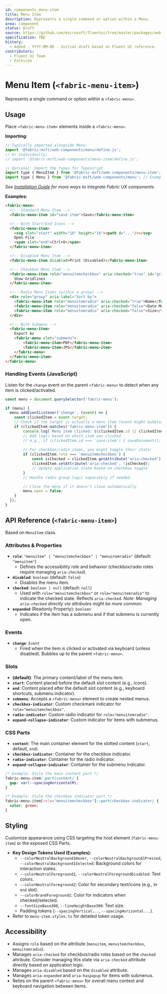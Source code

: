```yaml
---
id: components_menu-item
title: Menu Item
description: Represents a single command or option within a Menu.
area: component
status: Draft
source: https://github.com/microsoft/fluentui/tree/master/packages/web-components/src/menu-item
specification: TBD
history:
  - Added - YYYY-MM-DD - Initial draft based on Fluent UI reference.
contributors:
  - Fluent UI Team
  - Falkicon
---
```


# Menu Item (`<fabric-menu-item>`)

<!-- BEGIN-SECTION: Menu Item Overview -->
Represents a single command or option within a `<fabric-menu>`.
<!-- END-SECTION: Menu Item Overview -->

## Usage

Place `<fabric-menu-item>` elements inside a `<fabric-menu>`.

**Importing:**

```javascript
// Typically imported alongside Menu:
import '@fabric-msft/web-components/menu/define.js';
// Or individually:
// import '@fabric-msft/web-components/menu-item/define.js';

// Optional: Import the types for Typescript
import type { MenuItem } from '@fabric-msft/web-components/menu-item';
import type { Menu } from '@fabric-msft/web-components/menu'; // Example context type
```

*See [Installation Guide](../../guides/installation.md) for more ways to integrate Fabric UX components.*

**Examples:**

```html
<fabric-menu>
  <!-- Standard Menu Item -->
  <fabric-menu-item id="save-item">Save</fabric-menu-item>

  <!-- With Start/End Icons -->
  <fabric-menu-item>
    <svg slot="start" width="16" height="16"><path d="..."/></svg>
    Open File
    <span slot="end">Ctrl+O</span>
  </fabric-menu-item>

  <!-- Disabled Menu Item -->
  <fabric-menu-item disabled>Print (Disabled)</fabric-menu-item>

  <!-- Checkbox Menu Item -->
  <fabric-menu-item role="menuitemcheckbox" aria-checked="true" id="gridlines-item">
    Show Gridlines
  </fabric-menu-item>

  <!-- Radio Menu Items (within a group) -->
  <div role="group" aria-label="Sort by">
    <fabric-menu-item role="menuitemradio" aria-checked="true">Name</fabric-menu-item>
    <fabric-menu-item role="menuitemradio" aria-checked="false">Date Modified</fabric-menu-item>
    <fabric-menu-item role="menuitemradio" aria-checked="false">Size</fabric-menu-item>
  </div>

  <!-- With Submenu -->
  <fabric-menu-item>
    Export As
    <fabric-menu slot="submenu">
        <fabric-menu-item>PDF</fabric-menu-item>
        <fabric-menu-item>JPG</fabric-menu-item>
    </fabric-menu>
  </fabric-menu-item>
</fabric-menu>
```

### Handling Events (JavaScript)

Listen for the `change` event on the parent `<fabric-menu>` to detect when any item is clicked/activated.

```javascript
const menu = document.querySelector('fabric-menu');

if (menu) {
  menu.addEventListener('change', (event) => {
    const clickedItem = event.target;
    // Check if the target is actually a menu item (event might bubble)
    if (clickedItem.matches('fabric-menu-item')) {
        console.log(`Menu item clicked: ${clickedItem.id || clickedItem.textContent.trim()}`);
        // Add logic based on which item was clicked
        // e.g., if (clickedItem.id === 'save-item') { saveDocument(); }
        
        // For checkbox/radio items, you might toggle their state:
        if (clickedItem.role === 'menuitemcheckbox') {
            const isChecked = clickedItem.getAttribute('aria-checked') === 'true';
            clickedItem.setAttribute('aria-checked', !isChecked);
            // Update application state based on checkbox toggle
        }
        // Handle radio group logic separately if needed

        // Close the menu if it doesn't close automatically
        menu.open = false; 
    }
  });
}
```

## API Reference (`<fabric-menu-item>`)

<!-- BEGIN-SECTION: Menu Item API -->
Based on `MenuItem` class.

### Attributes & Properties

*   **`role`**: `"menuitem" | "menuitemcheckbox" | "menuitemradio"` (default: `"menuitem"`)
    *   Defines the accessibility role and behavior (checkbox/radio roles require managing `aria-checked`).
*   **`disabled`**: `boolean` (default: `false`)
    *   Disables the menu item.
*   **`checked`**: `boolean | null` (default: `null`)
    *   Used with `role="menuitemcheckbox"` or `role="menuitemradio"` to indicate the checked state. Reflects `aria-checked`. *Note: Managing `aria-checked` directly via attributes might be more common.* 
*   **`expanded`** (Readonly Property): `boolean`
    *   Indicates if the item has a submenu and if that submenu is currently open.

### Events

*   **`change`**: `Event`
    *   Fired when the item is clicked or activated via keyboard (unless disabled). Bubbles up to the parent `<fabric-menu>`.

### Slots

*   **(default)**: The primary content/label of the menu item.
*   **`start`**: Content placed before the default slot content (e.g., icons).
*   **`end`**: Content placed after the default slot content (e.g., keyboard shortcuts, submenu indicator).
*   **`submenu`**: Accepts a `<fabric-menu>` element to create nested menus.
*   **`checkbox-indicator`**: Custom checkmark indicator for `role="menuitemcheckbox"`.
*   **`radio-indicator`**: Custom radio indicator for `role="menuitemradio"`.
*   **`expand-collapse-indicator`**: Custom indicator for items with submenus.

### CSS Parts

*   **`content`**: The main container element for the slotted content (`start`, default, `end`).
*   **`checkbox-indicator`**: Container for the checkbox indicator.
*   **`radio-indicator`**: Container for the radio indicator.
*   **`expand-collapse-indicator`**: Container for the submenu indicator.

```css
/* Example: Style the main content part */
fabric-menu-item::part(content) {
  gap: var(--spacingHorizontalM);
}

/* Example: Style the checkbox indicator part */
fabric-menu-item[role="menuitemcheckbox"]::part(checkbox-indicator) {
  color: green;
}
```
<!-- END-SECTION: Menu Item API -->

## Styling

<!-- BEGIN-SECTION: Menu Item Styling -->
Customize appearance using CSS targeting the host element (`fabric-menu-item`) or the exposed CSS Parts.

*   **Key Design Tokens Used (Examples):**
    *   `--colorNeutralBackground1Hover`, `--colorNeutralBackground1Pressed`, `--colorNeutralBackground1Selected`: Background colors for interaction states.
    *   `--colorNeutralForeground1`, `--colorNeutralForegroundDisabled`: Text colors.
    *   `--colorNeutralForeground2`: Color for secondary text/icons (e.g., in `end` slot).
    *   `--colorBrandForeground1`: Color for indicators when checked/selected.
    *   `--fontSizeBase300`, `--lineHeightBase300`: Text size.
    *   Padding tokens (`--spacingVertical...`, `--spacingHorizontal...`).
*   Refer to `menu-item.styles.ts` for detailed token usage.
<!-- END-SECTION: Menu Item Styling -->

## Accessibility

<!-- BEGIN-SECTION: Menu Item Accessibility -->
*   Assigns `role` based on the attribute (`menuitem`, `menuitemcheckbox`, `menuitemradio`).
*   Manages `aria-checked` for checkbox/radio roles based on the `checked` attribute. Consider managing this state via `aria-checked` attribute directly based on application logic.
*   Manages `aria-disabled` based on the `disabled` attribute.
*   Manages `aria-expanded` and `aria-haspopup` for items with submenus.
*   Relies on the parent `<fabric-menu>` for overall menu context and keyboard navigation between items.
<!-- END-SECTION: Menu Item Accessibility --> 